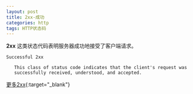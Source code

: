 ```yaml
---
layout: post
title: 2xx-成功
categories: http
tags: HTTP状态码
---
```


**2xx** 这类状态代码表明服务器成功地接受了客户端请求。



```
Successful 2xx

   This class of status code indicates that the client's request was
   successfully received, understood, and accepted.
```

[更多2xx](https://tools.ietf.org/html/rfc2616#section-10.2){:target="_blank"}
